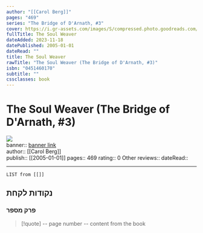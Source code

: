 ```yaml
---
author: "[[Carol Berg]]"
pages: "469"
series: "The Bridge of D'Arnath, #3"
cover: https://i.gr-assets.com/images/S/compressed.photo.goodreads.com/books/1406460298l/437782.jpg
fullTitle: The Soul Weaver
dateAdded: 2023-11-18
datePublished: 2005-01-01
dateRead: ""
title: The Soul Weaver
rawTitle: "The Soul Weaver (The Bridge of D'Arnath, #3)"
isbn: "0451460170"
subtitle: ""
cssclasses: book
---
```

# The Soul Weaver (The Bridge of D&#39;Arnath, #3)

![](https:&#x2F;&#x2F;i.gr-assets.com&#x2F;images&#x2F;S&#x2F;compressed.photo.goodreads.com&#x2F;books&#x2F;1406460298l&#x2F;437782.jpg)  
banner:: [banner link](https:&#x2F;&#x2F;i.gr-assets.com&#x2F;images&#x2F;S&#x2F;compressed.photo.goodreads.com&#x2F;books&#x2F;1406460298l&#x2F;437782.jpg)  
author:: [[Carol Berg]]  
publish:: [[2005-01-01]]
pages:: 469
rating:: 0 
Other reviews:: 
dateRead:: 

<hr  style="clear:both"/>



```dataview
LIST from [[]]
```

## נקודות לקחת 

### פרק מספר
> [!quote] -- page number -- 
>  content from the book




```